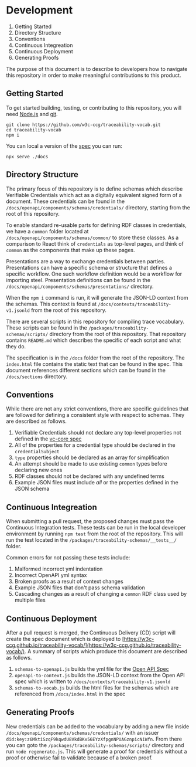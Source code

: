 # Development

1. Getting Started
2. Directory Structure
3. Conventions
4. Continuous Integreation
5. Continuous Deployment
6. Generating Proofs

The purpose of this document is to describe to developers how to navigate this repository
in order to make meaningful contributions to this product.

## Getting Started

To get started building, testing, or contributing to this repository, you will need [Node.js](https://nodejs.org) and [git](https://git-scm.com/).

```
git clone https://github.com/w3c-ccg/traceability-vocab.git
cd traceability-vocab
npm i
```

You can local a version of the [spec](https://w3c-ccg.github.io/traceability-vocab/) you can run:

```
npx serve ./docs
```

## Directory Structure

The primary focus of this repository is to define schemas which describe Verifiable Credentials which act as a digitally
equivalent signed form of a document. These credentials can be found in the `/docs/openapi/components/schemas/credentials/`
directory, starting from the root of this repository.

To enable standard re-usable parts for defining RDF classes in credentials, we have a `common` folder located at
`/docs/openapi/components/schemas/common/` to store these classes. As a comparison to React think of `credentials` as
top-level pages, and think of `common` as the components that make up these pages.

Presentations are a way to exchange credentials between parties. Presentations can have a specific schema or structure
that defines a specific workflow. One such workflow definition would be a workflow for importing steel. Presentation
definitions can be found in the `/docs/openapi/components/schemas/presentations/` directory.

When the `npm i` command is run, it will generate the JSON-LD context from the schemas. This context is found at
`/docs/contexts/traceability-v1.jsonld` from the root of this repository.

There are several scripts in this repository for compiling trace vocabulary. These scripts can be found in the
`/packages/traceability-schemas/scripts/` directory from the root of this repository. That repository contains
`README.md` which describes the specific of each script and what they do.

The specification is in the `/docs` folder from the root of the repository. The `index.html` file contains the static
text that can be found in the spec. This document references different sections which can be found in the `/docs/sections`
directory.

## Conventions

While there are not any strict conventions, there are specific guidelines that are followed
for defining a consistent style with respect to schemas. They are described as follows.

1. Verifiable Credentials should not declare any top-level properties not defined in the [vc-core spec](https://www.w3.org/TR/vc-data-model/)
2. All of the properties for a credential type should be declared in the `credentialSubject`
3. `type` properties should be declared as an array for simplification
4. An attempt should be made to use existing `common` types before declaring new ones
5. RDF classes should not be declared with any undefined terms
6. Example JSON files must include _all_ or the properties defined in the JSON schema

## Continuous Integreation

When submitting a pull request, the proposed changes must pass the Continuous Integration tests.
These tests can be run in the local developer environment by running `npm test` from the root
of the repository. This will run the test located in the `/packages/traceability-schemas/__tests__/`
folder.

Common errors for not passing these tests include:

1. Malformed incorrect yml indentation
2. Incorrect OpenAPI yml syntax
3. Broken proofs as a result of context changes
4. Example JSON files that don't pass schema validation
5. Cascading changes as a result of changing a `common` RDF class used by multiple files

## Continuous Deployment

After a pull request is merged, the Continuous Delivery (CD) script will create the spec document
which is deployed to [https://w3c-ccg.github.io/traceability-vocab/](https://w3c-ccg.github.io/traceability-vocab/).
A summary of scripts which produce this document are described as follows.

1. `schemas-to-openapi.js` builds the yml file for the [Open API Spec](https://w3c-ccg.github.io/traceability-vocab/openapi/)
2. `openapi-to-context.js` builds the JSON-LD context from the Open API spec which is written to `/docs/contexts/traceability-v1.jsonld`
3. `schemas-to-vocab.js` builds the html files for the schemas which are referenced from `/docs/index.html` in the spec

## Generating Proofs

New credentials can be added to the vocabulary by adding a new file inside `/docs/openapi/components/schemas/credentials/`
with an issuer `did:key:z6MktiSzqF9kqwdU8VkdBKx56EYzXfpgnNPUAGznpicNiWfn`. From there you can goto the
`/packages/traceability-schemas/scripts/` directory and run `node regenerate.js`. This will generate a proof for credentials
without a proof or otherwise fail to validate because of a broken proof.
